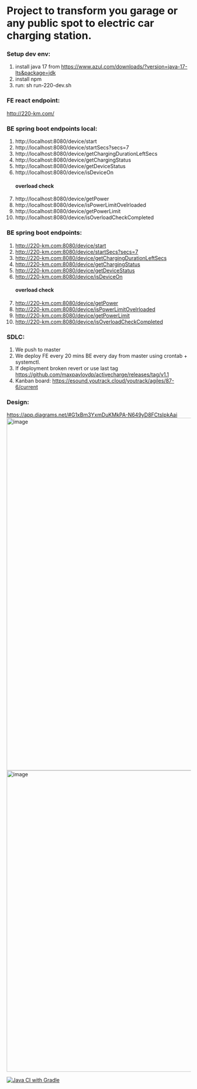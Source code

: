 # Project to transform you garage or any public spot to electric car charging station.

### Setup dev env:
1. install java 17 from https://www.azul.com/downloads/?version=java-17-lts&package=jdk
2. install npm
3. run: sh run-220-dev.sh

### FE react endpoint: 
http://220-km.com/

### BE spring boot endpoints local:
1. http://localhost:8080/device/start
2. http://localhost:8080/device/startSecs?secs=7
3. http://localhost:8080/device/getChargingDurationLeftSecs
4. http://localhost:8080/device/getChargingStatus
5. http://localhost:8080/device/getDeviceStatus
6. http://localhost:8080/device/isDeviceOn
   #### overload check
7. http://localhost:8080/device/getPower
8. http://localhost:8080/device/isPowerLimitOvelrloaded
9. http://localhost:8080/device/getPowerLimit
10. http://localhost:8080/device/isOverloadCheckCompleted

### BE spring boot endpoints:
1. http://220-km.com:8080/device/start
2. http://220-km.com:8080/device/startSecs?secs=7
3. http://220-km.com:8080/device/getChargingDurationLeftSecs
4. http://220-km.com:8080/device/getChargingStatus
5. http://220-km.com:8080/device/getDeviceStatus
6. http://220-km.com:8080/device/isDeviceOn
   #### overload check
7. http://220-km.com:8080/device/getPower
8. http://220-km.com:8080/device/isPowerLimitOvelrloaded
9. http://220-km.com:8080/device/getPowerLimit
10. http://220-km.com:8080/device/isOverloadCheckCompleted

### SDLC:
1. We push to master
2. We deploy FE every 20 mins BE every day from master using crontab + systemctl. 
3. If deployment broken revert or use last tag https://github.com/maxpavlovdp/activecharge/releases/tag/v1.1
4. Kanban board: https://esound.youtrack.cloud/youtrack/agiles/87-6/current

### Design:
https://app.diagrams.net/#G1xBm3YxmDuKMkPA-N649yD8FCtsIpkAai
<img width="963" alt="image" src="https://user-images.githubusercontent.com/5563023/171100461-22780c99-c5f7-4d60-9adb-db8363a91b57.png">
<img width="823" alt="image" src="https://user-images.githubusercontent.com/5563023/171879571-2491e33c-9e92-4ac8-93cc-ebbf428136e7.png">



[![Java CI with Gradle](https://github.com/maxpavlovdp/activecharge/actions/workflows/gradle.yml/badge.svg)](https://github.com/maxpavlovdp/activecharge/actions/workflows/gradle.yml)

